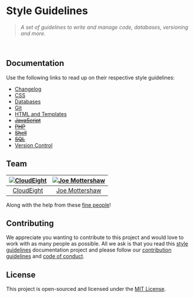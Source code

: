 # Style Guidelines
> *A set of guidelines to write and manage code, databases, versioning and more.*
<br />


## Documentation
Use the following links to read up on their respective style guidelines:
  - [Changelog](./changelog)
  - [CSS](./css)
  - [Databases](./databases)
  - [Git](./git)
  - [HTML and Templates](./html-and-templates)
  - ~~[JavaScript](./javascript)~~
  - ~~[PHP](./php)~~
  - ~~[Shell](./shell)~~
  - ~~[SQL](./sql)~~
  - [Version Control](./version-control)


## Team
| [![CloudEight](https://avatars1.githubusercontent.com/u/39433551?s=100)](https://github.com/cloudeight) | [![Joe Mottershaw](https://avatars1.githubusercontent.com/u/5093255?s=100)](https://github.com/joemottershaw) |
|:-------------------------------------------------------------------------------------------------------:|:-------------------------------------------------------------------------------------------------------------:|
| [CloudEight](https://github.com/cloudeight)                                                             | [Joe Mottershaw](https://github.com/joemottershaw)                                                            |

Along with the help from these [fine people](https://github.com/cloudeight/style-guidelines/graphs/contributors)!


## Contributing
We appreciate you wanting to contribute to this project and would love to work with as many people as possible. All we ask is that you read this [style guidelines](https://github.com/cloudeight/style-guidelines) documentation project and please follow our [contribution guidelines](./.github/CONTRIBUTING.md) and [code of conduct](./.github/CODE_OF_CONDUCT.md).


## License
This project is open-sourced and licensed under the [MIT License](./LICENSE).
